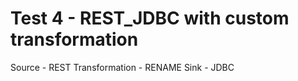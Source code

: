 
Test 4 - REST_JDBC with custom transformation
==================================================

Source - REST
Transformation - RENAME
Sink - JDBC
